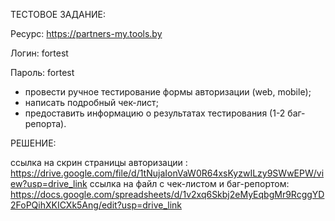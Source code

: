 ТЕСТОВОЕ ЗАДАНИЕ:

Pесурс: https://partners-my.tools.by

Логин: fortest

Пароль: fortest

- провести ручное тестирование формы авторизации (web, mobile);
- написать подробный чек-лист;
- предоставить информацию о результатах тестирования (1-2 баг-репорта).

РЕШЕНИЕ:

ссылка на скрин страницы авторизации : https://drive.google.com/file/d/1tNujaIonVaW0R64xsKyzwILzy9SWwEPW/view?usp=drive_link
ссылка на файл с чек-листом и баг-репортом: https://docs.google.com/spreadsheets/d/1v2xq6Skbj2eMyEqbgMr9RcggYD2FoPQihXKICXk5Ang/edit?usp=drive_link
